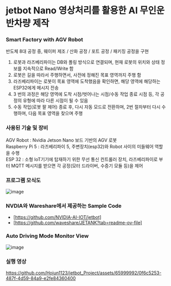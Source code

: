 # jetbot Nano 영상처리를 활용한 AI 무인운반차량 제작

### Smart Factory with AGV Robot
반도체 8대 공정 중, 웨이퍼 제조 / 산화 공정 / 포트 공정 / 패키징 공정을 구현 <br/>

1. 로봇과 라즈베리파이는 DB와 폴링 방식으로 연결되며, 현재 로봇의 위치와 상태 정보를 지속적으로 Read/Write 함 <br/>
2. 로봇은 길을 따라서 주행하면서, 사전에 정해진 목표 영역까지 주행 함<br/>
3. 라즈베리파이는 로봇이 목표 영역에 도착했음을 확인하면, 해당 영역에 해당하는 ESP32에게 메시지 전송
4. 3 번의 과정은 해당 영역에 도착 시점/벗어나는 시점/수동 작업 종료 시점 등, 각 공정의 유형에 따라 다른 시점이 될 수 있음
5. 수동 작업(로봇 팔 제어) 종료 후, 다시 자동 모드로 전환하며, 2번 절차부터 다시 수행하며, 다음 목표 영역을 찾으며 주행

### 사용된 기술 및 장비
AGV Robot : Nvidia Jetson Nano 보드 기반의 AGV 로봇<br/>
Raspberry Pi 5 : 라즈베리파이 5, 주변장치(esp32)와 Robot 사이의 미들웨어 역할을 수행<br/>
ESP 32 : 소형 IoT기기에 탑재하기 위한 무선 통신 컨트롤러 장치, 라즈베리파이로 부터 MQTT 메시지를 받으면 각 공정(모터 드라이버, 수증기 모듈 등)을 제어<br/>

### 프로그램 모식도
![image](https://github.com/Hojun1123/jetbot_Project/assets/65999992/950410a4-728e-48d3-a4fd-b8cf1de4c15a)


### NVDIA와 Wareshare에서 제공하는 Sample Code
- [https://github.com/NVIDIA-AI-IOT/jetbot] <br/>
- [https://github.com/waveshare/JETANK?tab=readme-ov-file]


### Auto Driving Mode Monitor View
![image](https://github.com/Hojun1123/jetbot_Project/assets/65999992/5e7e8628-098d-40b3-9d85-247ca9b0304b)

### 실행 영상
https://github.com/Hojun1123/jetbot_Project/assets/65999992/0f6c5253-487f-4d59-84a9-e2fe84360400



